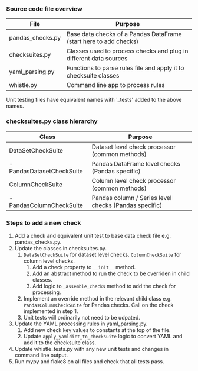 ### Source code file overview

| File | Purpose |
|---|---|
| pandas_checks.py | Base data checks of a Pandas DataFrame (start here to add checks) |
| checksuites.py | Classes used to process checks and plug in different data sources |
| yaml_parsing.py | Functions to parse rules file and apply it to checksuite classes |
| whistle.py | Command line app to process rules |

Unit testing files have equivalent names with '_tests' added to the above names.

### checksuites.py class hierarchy

| Class | Purpose |
| --- | --- |
| DataSetCheckSuite | Dataset level check processor (common methods) |
| - PandasDatasetCheckSuite | Pandas DataFrame level checks (Pandas specific) |
| ColumnCheckSuite | Column level check processor (common methods) |
| - PandasColumnCheckSuite | Pandas column / Series level checks (Pandas specific) |

### Steps to add a new check

1. Add a check and equivalent unit test to base data check file e.g. pandas_checks.py.
1. Update the classes in checksuites.py.
   1. `DataSetCheckSuite` for dataset level checks. `ColumnCheckSuite` for column level checks.
      1. Add a check property to `__init__` method.
      1. Add an abstract method to run the check to be overriden in child classes.
      1. Add logic to `_assemble_checks` method to add the check for processing.
   1. Implement an override method in the relevant child class e.g. `PandasColumnCheckSuite` for Pandas checks.
      Call on the check implemented in step 1.
   1. Unit tests will ordinarily not need to be udpated.
1. Update the YAML processing rules in yaml_parsing.py.
   1. Add new check key values to constants at the top of the file.
   1. Update `apply_yamldict_to_checksuite` logic to convert YAML and add it to the checksuite class.
1. Update whistle_tests.py with any new unit tests and changes in command line output.
1. Run mypy and flake8 on all files and check that all tests pass.
